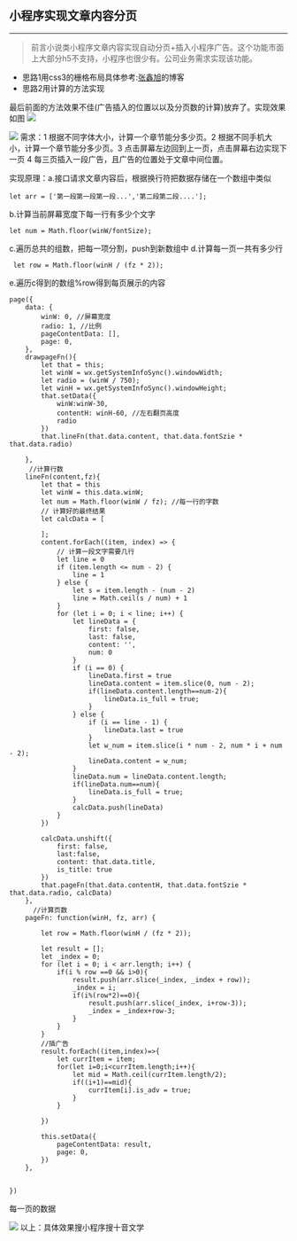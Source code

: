 ## 小程序实现文章内容分页
---
> 前言小说类小程序文章内容实现自动分页+插入小程序广告。这个功能市面上大部分h5不支持，小程序也很少有。公司业务需求实现该功能。
* 思路1用css3的栅格布局具体参考:[张鑫旭](https://www.zhangxinxu.com/wordpress/2017/02/css3-multiple-column-layout-read-horizontal/)的博客
* 思路2用计算的方法实现

最后前面的方法效果不佳(广告插入的位置以以及分页数的计算)放弃了。实现效果如图
![](https://user-gold-cdn.xitu.io/2019/6/3/16b1c870779855c5?w=369&h=598&f=jpeg&s=59434)

![](https://user-gold-cdn.xitu.io/2019/6/3/16b1c86765030881?w=369&h=597&f=jpeg&s=56918)
需求：1 根据不同字体大小，计算一个章节能分多少页。2 根据不同手机大小，计算一个章节能分多少页。3 点击屏幕左边回到上一页，点击屏幕右边实现下一页 4 每三页插入一段广告，且广告的位置处于文章中间位置。


实现原理：a.接口请求文章内容后，根据换行符把数据存储在一个数组中类似
~~~
let arr = ['第一段第一段第一段...','第二段第二段....'];
~~~
b.计算当前屏幕宽度下每一行有多少个文字
~~~
let num = Math.floor(winW/fontSize);
~~~
c.遍历总共的组数，把每一项分割，push到新数组中
d.计算每一页一共有多少行
~~~
 let row = Math.floor(winH / (fz * 2));
~~~
e.遍历c得到的数组%row得到每页展示的内容
~~~
page({
    data: {
        winW: 0, //屏幕宽度
        radio: 1, //比例
        pageContentData: [],
        page: 0,
    },
    drawpageFn(){
        let that = this;
        let winW = wx.getSystemInfoSync().windowWidth;
        let radio = (winW / 750);
        let winH = wx.getSystemInfoSync().windowHeight;
        that.setData({
            winW:winW-30,
            contentH: winH-60, //左右翻页高度
            radio
        })
        that.lineFn(that.data.content, that.data.fontSzie * that.data.radio)

    },
     //计算行数
    lineFn(content,fz){
        let that = this
        let winW = this.data.winW;
        let num = Math.floor(winW / fz); //每一行的字数
        // 计算好的最终结果
        let calcData = [

        ];
        content.forEach((item, index) => {
            // 计算一段文字需要几行
            let line = 0
            if (item.length <= num - 2) {
                line = 1
            } else {
                let s = item.length - (num - 2)
                line = Math.ceil(s / num) + 1
            }
            for (let i = 0; i < line; i++) {
                let lineData = {
                    first: false,
                    last: false,
                    content: '',
                    num: 0
                }
                if (i == 0) {
                    lineData.first = true
                    lineData.content = item.slice(0, num - 2);
                    if(lineData.content.length==num-2){
                        lineData.is_full = true;
                    }
                } else {
                    if (i == line - 1) {
                        lineData.last = true
                    }
                    let w_num = item.slice(i * num - 2, num * i + num - 2);
                    lineData.content = w_num;
                }
                lineData.num = lineData.content.length;
                if(lineData.num==num){
                    lineData.is_full = true;
                }
                calcData.push(lineData)
            }
        })

        calcData.unshift({
            first: false,
            last:false,
            content: that.data.title,
            is_title: true
        })
        that.pageFn(that.data.contentH, that.data.fontSzie * that.data.radio, calcData)
    },
      //计算页数
    pageFn: function(winH, fz, arr) {

        let row = Math.floor(winH / (fz * 2));

        let result = [];
        let _index = 0;
        for (let i = 0; i < arr.length; i++) {
            if(i % row ==0 && i>0){
                result.push(arr.slice(_index, _index + row));
                _index = i;
                if(i%(row*2)==0){
                    result.push(arr.slice(_index, i+row-3));
                    _index = _index+row-3;
                }
            }
        }
        //插广告
        result.forEach((item,index)=>{
            let currItem = item;
            for(let i=0;i<currItem.length;i++){
                let mid = Math.ceil(currItem.length/2);
                if((i+1)==mid){
                    currItem[i].is_adv = true;
                }
            }

        })

        this.setData({
            pageContentData: result,
            page: 0,
        })
    },


})
~~~
每一页的数据

![](https://user-gold-cdn.xitu.io/2019/6/3/16b1c987925e0b0a?w=339&h=617&f=jpeg&s=29227)
以上：具体效果搜小程序搜十音文学





